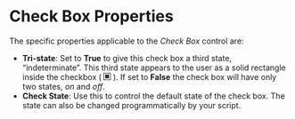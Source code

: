 # Check Box Properties

The specific properties applicable to the *Check Box* control are:

- **Tri-state**: Set to **True** to give this check box a third state, “indeterminate”. This third state appears to the user as a solid rectangle inside the checkbox ( ![](/Manual/images/media/image126.png) ). If set to **False** the check box will have only two states, *on* and *off*.
- **Check State**: Use this to control the default state of the check box. The state can also be changed programmatically by your script.
